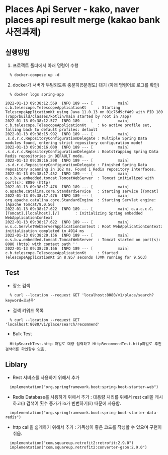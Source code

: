 # Places Api Server - kako, naver places api result merge (kakao bank 사전과제)

## 실행방법
  1. 프로젝트 폴더에서 아래 명령어 수행
```
  % docker-compose up -d
```
  2. docker가 서버가 부팅되도록 충분히(5분정도) 대기 (아래 명령어로 로그를 확인)
```
  % docker logs spring-app
```

```
2022-01-13 09:38:12.569  INFO 189 --- [           main] c.b.telescope.TelescopeApplicationKt     : Starting TelescopeApplicationKt using Java 11.0.13 on 01c76d9cf4d9 with PID 189 (/app/build/classes/kotlin/main started by root in /app)
2022-01-13 09:38:12.577  INFO 189 --- [           main] c.b.telescope.TelescopeApplicationKt     : No active profile set, falling back to default profiles: default
2022-01-13 09:38:15.992  INFO 189 --- [           main] .s.d.r.c.RepositoryConfigurationDelegate : Multiple Spring Data modules found, entering strict repository configuration mode!
2022-01-13 09:38:16.000  INFO 189 --- [           main] .s.d.r.c.RepositoryConfigurationDelegate : Bootstrapping Spring Data Redis repositories in DEFAULT mode.
2022-01-13 09:38:16.208  INFO 189 --- [           main] .s.d.r.c.RepositoryConfigurationDelegate : Finished Spring Data repository scanning in 162 ms. Found 1 Redis repository interfaces.
2022-01-13 09:38:17.452  INFO 189 --- [           main] o.s.b.w.embedded.tomcat.TomcatWebServer  : Tomcat initialized with port(s): 8080 (http)
2022-01-13 09:38:17.476  INFO 189 --- [           main] o.apache.catalina.core.StandardService   : Starting service [Tomcat]
2022-01-13 09:38:17.476  INFO 189 --- [           main] org.apache.catalina.core.StandardEngine  : Starting Servlet engine: [Apache Tomcat/9.0.56]
2022-01-13 09:38:17.622  INFO 189 --- [           main] o.a.c.c.C.[Tomcat].[localhost].[/]       : Initializing Spring embedded WebApplicationContext
2022-01-13 09:38:17.622  INFO 189 --- [           main] w.s.c.ServletWebServerApplicationContext : Root WebApplicationContext: initialization completed in 4914 ms
2022-01-13 09:38:20.156  INFO 189 --- [           main] o.s.b.w.embedded.tomcat.TomcatWebServer  : Tomcat started on port(s): 8080 (http) with context path ''
2022-01-13 09:38:20.166  INFO 189 --- [           main] c.b.telescope.TelescopeApplicationKt     : Started TelescopeApplicationKt in 8.957 seconds (JVM running for 9.563)
```

## Test

- 장소 검색
```
  % curl --location --request GET 'localhost:8080/v1/place/search?keyword=조선옥'
```
- 검색 키워드 목록
```
  % curl --location --request GET 'localhost:8080/v1/place/search/recommend'
```

- Bulk Test
```
  HttpSearchTest.http 파일로 대량 입력하고 HttpRecommendTest.http파일로 추천검색어를 확인할수 있음.
```

## Liblary

- Rest 서비스를 사용하기 위해서 추가
```
  implementation("org.springframework.boot:spring-boot-starter-web")
```

- Redis Database를 사용하기 위해서 추가 : 대용량 처리를 위해서 rest call을 캐시 하고(i) 검색어 횟수 증가가 io가 빈번하기(ii) 때문에 사용함.
```
  implementation("org.springframework.boot:spring-boot-starter-data-redis")
```

- http call을 쉽게하기 위해서 추가 : 가독성이 좋은 코드를 작성할 수 있으며 구현이 쉬움.
```
  implementation("com.squareup.retrofit2:retrofit:2.9.0")
  implementation("com.squareup.retrofit2:converter-gson:2.9.0")
```
